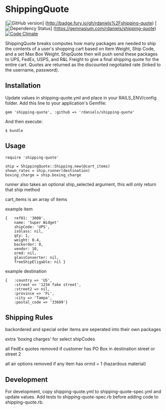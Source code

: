 # ShippingQuote

[![GitHub version](https://badge.fury.io/gh/rdaniels%2Fshipping-quote.png)] (http://badge.fury.io/gh/rdaniels%2Fshipping-quote)
[![Dependency Status](https://gemnasium.com/rdaniels/shipping-quote.png)] (https://gemnasium.com/rdaniels/shipping-quote)
[![Code Climate](https://codeclimate.com/repos/52b43de1f3ea0062e702eb2a/badges/bf8295c990fc324c25b1/gpa.png)](https://codeclimate.com/repos/52b43de1f3ea0062e702eb2a/feed)


ShippingQuote breaks computes how many packages are needed to ship the contents of a user's shopping cart based on Item Weight, Ship Code, and a set Max Box Weight. ShipQuote then will push send these packages to UPS, FedEx, USPS, and R&L Freight to give a final shipping quote for the entire cart. Quotes are returned as the discounted negotiated rate (linked to the username, password).

## Installation

Update values in shipping-quote.yml and place in your RAILS_ENV/config folder.
Add this line to your application's Gemfile:

    gem 'shipping-quote', :github => 'rdaniels/shipping-quote'

And then execute:

    $ bundle


## Usage
    require 'shipping-quote'

    ship = ShippingQuote::Shipping.new(@cart_items)
    shown_rates = ship.runner(destination)
    boxing_charge = ship.boxing_charge


runner also takes an optional ship_selected argument, this will only return that ship method

cart_items is an array of items

example item

    {   ref01: '3000',
        name: 'Super Widget'
        shipCode: 'UPS',
        isGlass: nil,
        qty: 1,
        weight: 0.4,
        backorder: 0,
        vendor: 10,
        ormd: nil,
        glassConverter: nil,
        freeShipEligable: nil }

example destination

    {   :country => 'US',
        :street => '1234 fake street',
        :street2 => nil,
        :province => 'FL',
        :city => 'Tampa',
        :postal_code => '33609'}


## Shipping Rules

backordered and special order items are seperated into their own packages

extra 'boxing charges' for select shipCodes

all FedEx quotes removed if customer has PO Box in destination street or street 2

all air options removed if any item has ormd = 1 (hazardous material)




## Development

For development, copy shipping-quote.yml to shipping-quote-spec.yml and update values. Add tests to
shipping-quote-spec.rb before adding code to shipping-quote.rb.



